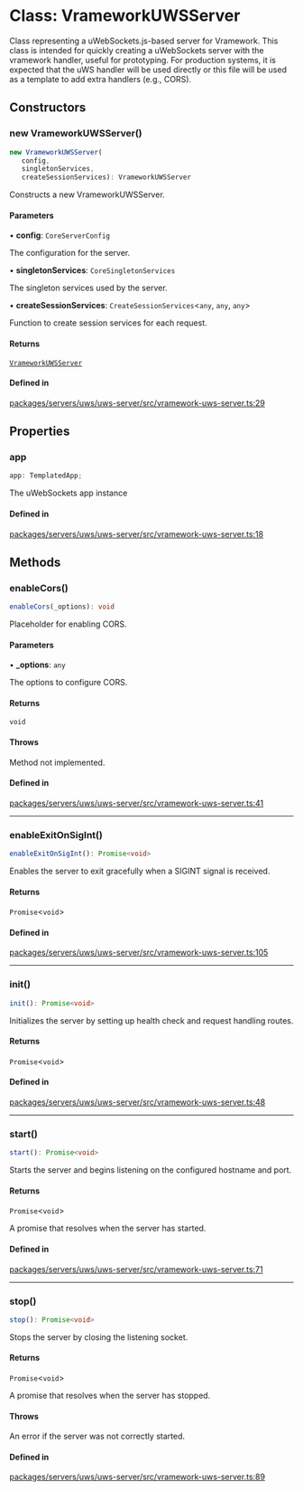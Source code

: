 # Class: VrameworkUWSServer

Class representing a uWebSockets.js-based server for Vramework.
This class is intended for quickly creating a uWebSockets server with the vramework handler, useful for prototyping.
For production systems, it is expected that the uWS handler will be used directly or this file will be used as a template to add extra handlers (e.g., CORS).

## Constructors

### new VrameworkUWSServer()

```ts
new VrameworkUWSServer(
   config, 
   singletonServices, 
   createSessionServices): VrameworkUWSServer
```

Constructs a new VrameworkUWSServer.

#### Parameters

• **config**: `CoreServerConfig`

The configuration for the server.

• **singletonServices**: `CoreSingletonServices`

The singleton services used by the server.

• **createSessionServices**: `CreateSessionServices`\<`any`, `any`, `any`\>

Function to create session services for each request.

#### Returns

[`VrameworkUWSServer`](VrameworkUWSServer.md)

#### Defined in

[packages/servers/uws/uws-server/src/vramework-uws-server.ts:29](https://github.com/vramework/vramework/blob/d6bdd98863fc2395b074502b5cd67b069031d73f/packages/servers/uws/uws-server/src/vramework-uws-server.ts#L29)

## Properties

### app

```ts
app: TemplatedApp;
```

The uWebSockets app instance

#### Defined in

[packages/servers/uws/uws-server/src/vramework-uws-server.ts:18](https://github.com/vramework/vramework/blob/d6bdd98863fc2395b074502b5cd67b069031d73f/packages/servers/uws/uws-server/src/vramework-uws-server.ts#L18)

## Methods

### enableCors()

```ts
enableCors(_options): void
```

Placeholder for enabling CORS.

#### Parameters

• **\_options**: `any`

The options to configure CORS.

#### Returns

`void`

#### Throws

Method not implemented.

#### Defined in

[packages/servers/uws/uws-server/src/vramework-uws-server.ts:41](https://github.com/vramework/vramework/blob/d6bdd98863fc2395b074502b5cd67b069031d73f/packages/servers/uws/uws-server/src/vramework-uws-server.ts#L41)

***

### enableExitOnSigInt()

```ts
enableExitOnSigInt(): Promise<void>
```

Enables the server to exit gracefully when a SIGINT signal is received.

#### Returns

`Promise`\<`void`\>

#### Defined in

[packages/servers/uws/uws-server/src/vramework-uws-server.ts:105](https://github.com/vramework/vramework/blob/d6bdd98863fc2395b074502b5cd67b069031d73f/packages/servers/uws/uws-server/src/vramework-uws-server.ts#L105)

***

### init()

```ts
init(): Promise<void>
```

Initializes the server by setting up health check and request handling routes.

#### Returns

`Promise`\<`void`\>

#### Defined in

[packages/servers/uws/uws-server/src/vramework-uws-server.ts:48](https://github.com/vramework/vramework/blob/d6bdd98863fc2395b074502b5cd67b069031d73f/packages/servers/uws/uws-server/src/vramework-uws-server.ts#L48)

***

### start()

```ts
start(): Promise<void>
```

Starts the server and begins listening on the configured hostname and port.

#### Returns

`Promise`\<`void`\>

A promise that resolves when the server has started.

#### Defined in

[packages/servers/uws/uws-server/src/vramework-uws-server.ts:71](https://github.com/vramework/vramework/blob/d6bdd98863fc2395b074502b5cd67b069031d73f/packages/servers/uws/uws-server/src/vramework-uws-server.ts#L71)

***

### stop()

```ts
stop(): Promise<void>
```

Stops the server by closing the listening socket.

#### Returns

`Promise`\<`void`\>

A promise that resolves when the server has stopped.

#### Throws

An error if the server was not correctly started.

#### Defined in

[packages/servers/uws/uws-server/src/vramework-uws-server.ts:89](https://github.com/vramework/vramework/blob/d6bdd98863fc2395b074502b5cd67b069031d73f/packages/servers/uws/uws-server/src/vramework-uws-server.ts#L89)
